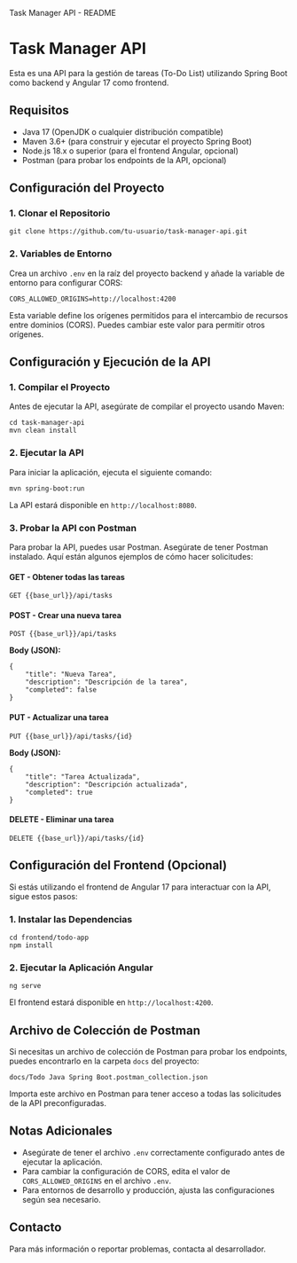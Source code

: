   Task Manager API - README

Task Manager API
================

Esta es una API para la gestión de tareas (To-Do List) utilizando Spring Boot como backend y Angular 17 como frontend.

Requisitos
----------

*   Java 17 (OpenJDK o cualquier distribución compatible)
*   Maven 3.6+ (para construir y ejecutar el proyecto Spring Boot)
*   Node.js 18.x o superior (para el frontend Angular, opcional)
*   Postman (para probar los endpoints de la API, opcional)

Configuración del Proyecto
--------------------------

### 1\. Clonar el Repositorio

    git clone https://github.com/tu-usuario/task-manager-api.git

### 2\. Variables de Entorno

Crea un archivo `.env` en la raíz del proyecto backend y añade la variable de entorno para configurar CORS:

    CORS_ALLOWED_ORIGINS=http://localhost:4200

Esta variable define los orígenes permitidos para el intercambio de recursos entre dominios (CORS). Puedes cambiar este valor para permitir otros orígenes.

Configuración y Ejecución de la API
-----------------------------------

### 1\. Compilar el Proyecto

Antes de ejecutar la API, asegúrate de compilar el proyecto usando Maven:

    cd task-manager-api
    mvn clean install

### 2\. Ejecutar la API

Para iniciar la aplicación, ejecuta el siguiente comando:

    mvn spring-boot:run

La API estará disponible en `http://localhost:8080`.

### 3\. Probar la API con Postman

Para probar la API, puedes usar Postman. Asegúrate de tener Postman instalado. Aquí están algunos ejemplos de cómo hacer solicitudes:

#### GET - Obtener todas las tareas

    GET {{base_url}}/api/tasks

#### POST - Crear una nueva tarea

    POST {{base_url}}/api/tasks

**Body (JSON):**

    {
        "title": "Nueva Tarea",
        "description": "Descripción de la tarea",
        "completed": false
    }

#### PUT - Actualizar una tarea

    PUT {{base_url}}/api/tasks/{id}

**Body (JSON):**

    {
        "title": "Tarea Actualizada",
        "description": "Descripción actualizada",
        "completed": true
    }

#### DELETE - Eliminar una tarea

    DELETE {{base_url}}/api/tasks/{id}

Configuración del Frontend (Opcional)
-------------------------------------

Si estás utilizando el frontend de Angular 17 para interactuar con la API, sigue estos pasos:

### 1\. Instalar las Dependencias

    cd frontend/todo-app
    npm install

### 2\. Ejecutar la Aplicación Angular

    ng serve

El frontend estará disponible en `http://localhost:4200`.

Archivo de Colección de Postman
-------------------------------

Si necesitas un archivo de colección de Postman para probar los endpoints, puedes encontrarlo en la carpeta `docs` del proyecto:

    docs/Todo Java Spring Boot.postman_collection.json

Importa este archivo en Postman para tener acceso a todas las solicitudes de la API preconfiguradas.

Notas Adicionales
-----------------

*   Asegúrate de tener el archivo `.env` correctamente configurado antes de ejecutar la aplicación.
*   Para cambiar la configuración de CORS, edita el valor de `CORS_ALLOWED_ORIGINS` en el archivo `.env`.
*   Para entornos de desarrollo y producción, ajusta las configuraciones según sea necesario.

Contacto
--------

Para más información o reportar problemas, contacta al desarrollador.